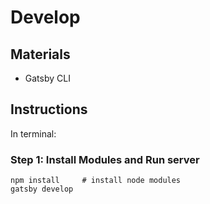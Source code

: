# Develop

## Materials
* Gatsby CLI

## Instructions
In terminal:

### Step 1: Install Modules and Run server

```
npm install     # install node modules
gatsby develop
```
